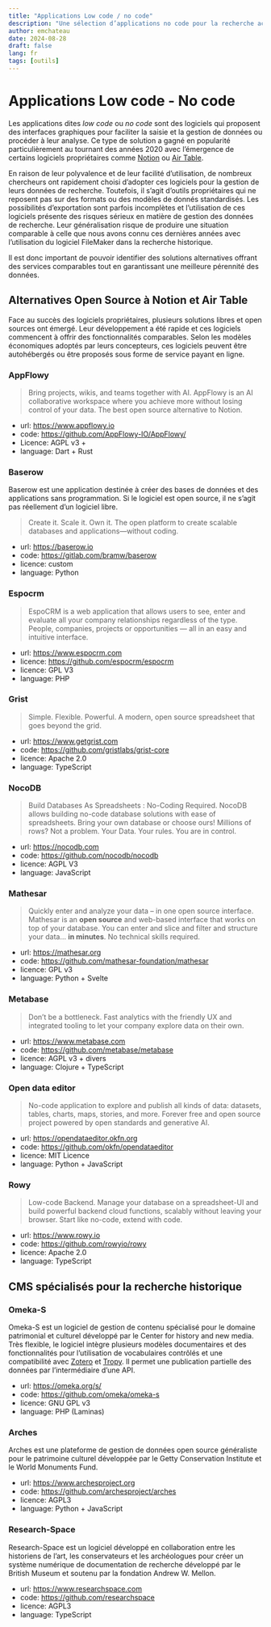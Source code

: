 ```yaml
---
title: "Applications Low code / no code"
description: "Une sélection d’applications no code pour la recherche académique."
author: emchateau
date: 2024-08-28
draft: false
lang: fr
tags: [outils]
---
```


# Applications Low code - No code

Les applications dites *low code* ou *no code* sont des logiciels qui proposent des interfaces graphiques  pour faciliter la saisie et la gestion de données ou procéder à leur analyse. Ce type de solution a gagné en popularité particulièrement au tournant des années 2020 avec l’émergence de certains logiciels propriétaires comme [Notion](https://www.notion.so) ou [Air Table](https://www.airtable.com).

En raison de leur polyvalence et de leur facilité d’utilisation, de nombreux chercheurs ont rapidement choisi d’adopter ces logiciels pour la gestion de leurs données de recherche. Toutefois, il s’agit d’outils propriétaires qui ne reposent pas sur des formats ou des modèles de donnés standardisés. Les possibilités d’exportation sont parfois incomplètes et l’utilisation de ces logiciels présente des risques sérieux en matière de gestion des données de recherche. Leur généralisation risque de produire une situation comparable à celle que nous avons connu ces dernières années avec l’utilisation du logiciel FileMaker dans la recherche historique.

Il est donc important de pouvoir identifier des solutions alternatives offrant des services comparables tout en garantissant une meilleure pérennité des données.

## Alternatives Open Source à Notion et Air Table

Face au succès des logiciels propriétaires, plusieurs solutions libres et open sources ont émergé. Leur développement a été rapide et ces logiciels commencent à offrir des fonctionnalités comparables. Selon les modèles économiques adoptés par leurs concepteurs, ces logiciels peuvent être autohébergés ou être proposés sous forme de service payant en ligne.

### AppFlowy

> Bring projects, wikis, and teams together with AI. AppFlowy is an AI collaborative workspace where you achieve more without losing control of your data. The best open source alternative to Notion.

- url: https://www.appflowy.io
- code: https://github.com/AppFlowy-IO/AppFlowy/
- Licence: AGPL v3 +
- language: Dart + Rust

### Baserow

Baserow est une application destinée à créer des bases de données et des applications sans programmation. Si le logiciel est open source, il ne s’agit pas réellement d’un logiciel libre.

>Create it. Scale it. Own it. The open platform to create scalable databases and applications—without coding.

- url: https://baserow.io
- code: https://gitlab.com/bramw/baserow
- licence: custom
- language: Python

### Espocrm

> EspoCRM is a web application that allows users to see, enter and evaluate all your company relationships regardless of the type. People, companies, projects or opportunities — all in an easy and intuitive interface.

- url: https://www.espocrm.com
- licence: https://github.com/espocrm/espocrm
- licence: GPL V3
- language: PHP

### Grist

>Simple. Flexible. Powerful. A modern, open source spreadsheet that goes beyond the grid.

- url: https://www.getgrist.com
- code: https://github.com/gristlabs/grist-core
- licence: Apache 2.0
- language: TypeScript

### NocoDB

>Build Databases As Spreadsheets : No-Coding Required. NocoDB allows building no-code database solutions with ease of spreadsheets. Bring your own database or choose ours! Millions of rows? Not a problem. Your Data. Your rules. You are in control.

- url: https://nocodb.com
- code: https://github.com/nocodb/nocodb
- licence: AGPL V3
- language: JavaScript

### Mathesar

>Quickly enter and analyze your data – in one open source interface. Mathesar is an **open source** and web-based interface that works on top of your database. You can enter and slice and filter and structure your data… **in minutes**. No technical skills required.

- url: https://mathesar.org
- code: https://github.com/mathesar-foundation/mathesar
- licence: GPL v3
- language: Python + Svelte

### Metabase

>Don’t be a bottleneck. Fast analytics with the friendly UX and integrated tooling to let your company explore data on their own.

- url: https://www.metabase.com
- code: https://github.com/metabase/metabase
- licence: AGPL v3 + divers
- language: Clojure + TypeScript

### Open data editor

> No-code application to explore and publish all kinds of data: datasets, tables, charts, maps, stories, and more. Forever free and open source project powered by open standards and generative AI.

- url: https://opendataeditor.okfn.org
- code: https://github.com/okfn/opendataeditor
- licence: MIT Licence
- language: Python + JavaScript

### Rowy

> Low-code Backend. Manage your database on a spreadsheet-UI and build powerful backend cloud functions, scalably without leaving your browser. Start like no-code, extend with code. 

- url: https://www.rowy.io
- code: https://github.com/rowyio/rowy
- licence: Apache 2.0
- language: TypeScript

## CMS spécialisés pour la recherche historique

### Omeka-S

Omeka-S est un logiciel de gestion de contenu spécialisé pour le domaine patrimonial et culturel développé par le Center for history and new media. Très flexible, le logiciel intègre plusieurs modèles documentaires et des fonctionnalités pour l’utilisation de vocabulaires contrôlés et une compatibilité avec [Zotero](https://www.zotero.org) et [Tropy](https://tropy.org). Il permet une publication partielle des données par l’intermédiaire d’une API.

- url: https://omeka.org/s/
- code: https://github.com/omeka/omeka-s
- licence: GNU GPL v3
- language: PHP (Laminas)

### Arches

Arches est une plateforme de gestion de données open source généraliste pour le patrimoine culturel développée par le Getty Conservation Institute et le World Monuments Fund.

- url: https://www.archesproject.org
- code: https://github.com/archesproject/arches
- licence: AGPL3
- language: Python + JavaScript

### Research-Space

Research-Space est un logiciel développé en collaboration entre les historiens de l’art, les conservateurs et les archéologues pour créer un système numérique de documentation de recherche développé par le British Museum et soutenu par la fondation Andrew W. Mellon.

- url: https://www.researchspace.com
- code: https://github.com/researchspace
- licence: AGPL3
- language: TypeScript